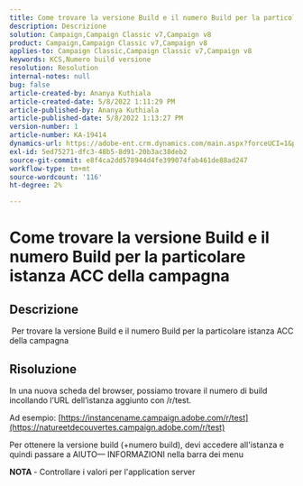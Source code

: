 ```yaml
---
title: Come trovare la versione Build e il numero Build per la particolare istanza ACC della campagna
description: Descrizione
solution: Campaign,Campaign Classic v7,Campaign v8
product: Campaign,Campaign Classic v7,Campaign v8
applies-to: Campaign Classic,Campaign Classic v7,Campaign v8
keywords: KCS,Numero build versione
resolution: Resolution
internal-notes: null
bug: false
article-created-by: Ananya Kuthiala
article-created-date: 5/8/2022 1:11:29 PM
article-published-by: Ananya Kuthiala
article-published-date: 5/8/2022 1:13:27 PM
version-number: 1
article-number: KA-19414
dynamics-url: https://adobe-ent.crm.dynamics.com/main.aspx?forceUCI=1&pagetype=entityrecord&etn=knowledgearticle&id=4b80485b-d0ce-ec11-a7b5-0022480a8e40
exl-id: 5ed75271-dfc3-48b5-8d91-20b3ac38deb2
source-git-commit: e8f4ca2dd578944d4fe399074fab461de88ad247
workflow-type: tm+mt
source-wordcount: '116'
ht-degree: 2%

---
```


# Come trovare la versione Build e il numero Build per la particolare istanza ACC della campagna

## Descrizione

 Per trovare la versione Build e il numero Build per la particolare istanza ACC della campagna

## Risoluzione


In una nuova scheda del browser, possiamo trovare il numero di build incollando l’URL dell’istanza aggiunto con /r/test.

Ad esempio: [https://instancename.campaign.adobe.com/r/test](https://natureetdecouvertes.campaign.adobe.com/r/test)

Per ottenere la versione build (+numero build), devi accedere all&#39;istanza e quindi passare a AIUTO— INFORMAZIONI nella barra dei menu

<b>NOTA </b>- Controllare i valori per l&#39;application server
